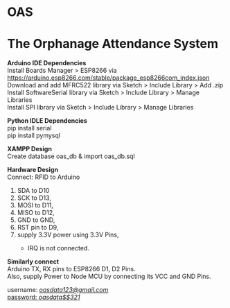 # OAS
<h1><b>The Orphanage Attendance System</b></h1>

<b>Arduino IDE Dependencies</b> <br>
Install Boards Manager > ESP8266 via https://arduino.esp8266.com/stable/package_esp8266com_index.json<br>
Download and add MFRC522 library via Sketch > Include Library > Add .zip<br>
Install SoftwareSerial library via Sketch > Include Library > Manage Libraries<br>
Install SPI library via Sketch > Include Library > Manage Libraries<br>

<b>Python IDLE Dependencies</b> <br>
pip install serial<br>
pip install pymysql<br>

<b>XAMPP Design</b> <br>
Create database oas_db & import oas_db.sql<br>

<b>Hardware Design</b> <br>
Connect: RFID to Arduino <br>  
<ol>
  <li>SDA to D10</li>
  <li>SCK to D13,</li> 
  <li>MOSI to D11,</li> 
  <li>MISO to D12,</li> 
  <li>GND to GND,</li> 
  <li>RST pin to D9,</li> 
  <li>supply 3.3V power using 3.3V Pins,</li> 
  <ul>
    <li>IRQ is not connected.</li>
  </ul>
</ol>

<b>Similarly connect</b> <br>
Arduino TX, RX pins to ESP8266 D1, D2 Pins.<br>
Also, supply Power to Node MCU by connecting its VCC and GND Pins.<br>

username: <i><u>oasdata123@gmail.com<u></i> <br>
password: <i>oasdata$$321</i><br>
